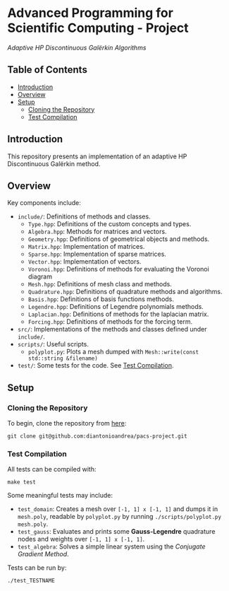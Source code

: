 # Advanced Programming for Scientific Computing - Project

_Adaptive HP Discontinuous Galërkin Algorithms_

## Table of Contents

- [Introduction](#introduction)
- [Overview](#overview)
- [Setup](#setup)
    - [Cloning the Repository](#cloning-the-repository)
    - [Test Compilation](#test-compilation)

## Introduction

This repository presents an implementation of an adaptive HP Discontinuous Galërkin method.

## Overview

Key components include:

- `include/`: Definitions of methods and classes.
    - `Type.hpp`: Definitions of the custom concepts and types.
    - `Algebra.hpp`: Methods for matrices and vectors.
    - `Geometry.hpp`: Definitions of geometrical objects and methods.
    - `Matrix.hpp`: Implementation of matrices.
    - `Sparse.hpp`: Implementation of sparse matrices.
    - `Vector.hpp`: Implementation of vectors.
    - `Voronoi.hpp`: Definitions of methods for evaluating the Voronoi diagram 
    - `Mesh.hpp`: Definitions of mesh class and methods.
    - `Quadrature.hpp`: Definitions of quadrature methods and algorithms.
    - `Basis.hpp`: Definitions of basis functions methods.
    - `Legendre.hpp`: Definitions of Legendre polynomials methods.
    - `Laplacian.hpp`: Definitions of methods for the laplacian matrix.
    - `Forcing.hpp`: Definitions of methods for the forcing term.
- `src/`: Implementations of the methods and classes defined under `include/`.
- `scripts/`: Useful scripts.
    - `polyplot.py`: Plots a mesh dumped with `Mesh::write(const std::string &filename)`
- `test/`: Some tests for the code. See [Test Compilation](#test-compilation).

## Setup

### Cloning the Repository

To begin, clone the repository from [here](https://github.com/diantonioandrea/pacs-project):

    git clone git@github.com:diantonioandrea/pacs-project.git

### Test Compilation

All tests can be compiled with:

    make test

Some meaningful tests may include:

- `test_domain`: Creates a mesh over `[-1, 1] x [-1, 1]` and dumps it in `mesh.poly`, readable by `polyplot.py` by running `./scripts/polyplot.py mesh.poly`.
- `test_gauss`: Evaluates and prints some **Gauss-Legendre** quadrature nodes and weights over `[-1, 1] x [-1, 1]`.
- `test_algebra`: Solves a simple linear system using the _Conjugate Gradient Method_.

Tests can be run by:

    ./test_TESTNAME